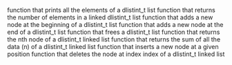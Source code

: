 function that prints all the elements of a dlistint_t list function that returns the number of elements in a linked dlistint_t list function that adds a new node at the beginning of a dlistint_t list function that adds a new node at the end of a dlistint_t list function that frees a dlistint_t list function that returns the nth node of a dlistint_t linked list function that returns the sum of all the data (n) of a dlistint_t linked list function that inserts a new node at a given position function that deletes the node at index index of a dlistint_t linked list
